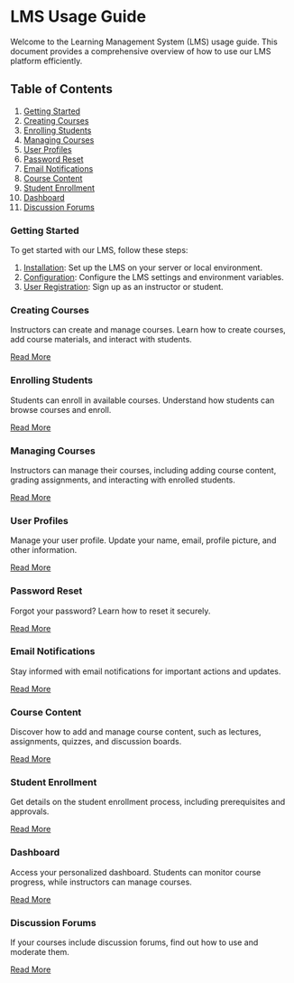 # LMS Usage Guide

Welcome to the Learning Management System (LMS) usage guide. This document provides a comprehensive overview of how to use our LMS platform efficiently.

## Table of Contents
1. [Getting Started](#getting-started)
2. [Creating Courses](#creating-courses)
3. [Enrolling Students](#enrolling-students)
4. [Managing Courses](#managing-courses)
5. [User Profiles](#user-profiles)
6. [Password Reset](#password-reset)
7. [Email Notifications](#email-notifications)
8. [Course Content](#course-content)
9. [Student Enrollment](#student-enrollment)
10. [Dashboard](#dashboard)
11. [Discussion Forums](#discussion-forums)

### Getting Started

To get started with our LMS, follow these steps:
1. [Installation](installation.md): Set up the LMS on your server or local environment.
2. [Configuration](configuration.md): Configure the LMS settings and environment variables.
3. [User Registration](user-registration.md): Sign up as an instructor or student.

### Creating Courses

Instructors can create and manage courses. Learn how to create courses, add course materials, and interact with students.

[Read More](creating-courses.md)

### Enrolling Students

Students can enroll in available courses. Understand how students can browse courses and enroll.

[Read More](enrolling-students.md)

### Managing Courses

Instructors can manage their courses, including adding course content, grading assignments, and interacting with enrolled students.

[Read More](managing-courses.md)

### User Profiles

Manage your user profile. Update your name, email, profile picture, and other information.

[Read More](user-profiles.md)

### Password Reset

Forgot your password? Learn how to reset it securely.

[Read More](password-reset.md)

### Email Notifications

Stay informed with email notifications for important actions and updates.

[Read More](email-notifications.md)

### Course Content

Discover how to add and manage course content, such as lectures, assignments, quizzes, and discussion boards.

[Read More](course-content.md)

### Student Enrollment

Get details on the student enrollment process, including prerequisites and approvals.

[Read More](student-enrollment.md)

### Dashboard

Access your personalized dashboard. Students can monitor course progress, while instructors can manage courses.

[Read More](dashboard.md)

### Discussion Forums

If your courses include discussion forums, find out how to use and moderate them.

[Read More](discussion-forums.md)
